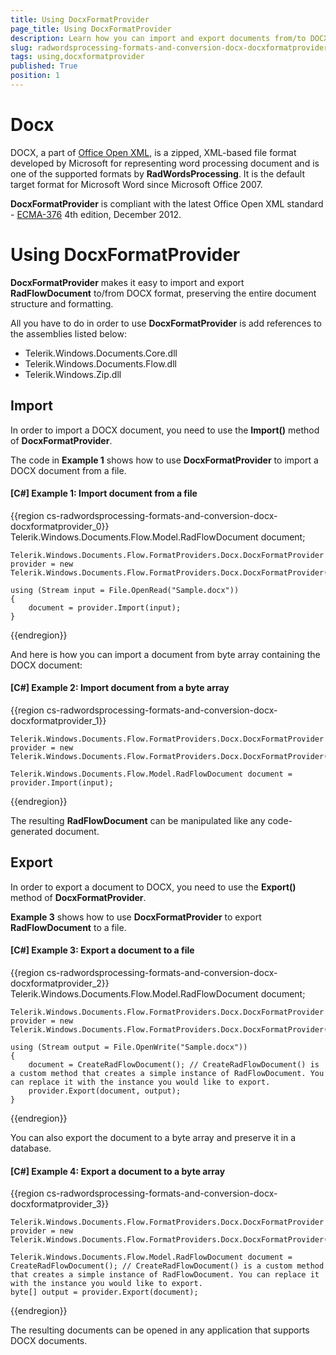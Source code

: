 ```yaml
---
title: Using DocxFormatProvider
page_title: Using DocxFormatProvider
description: Learn how you can import and export documents from/to DOCX using WordsProcessing.
slug: radwordsprocessing-formats-and-conversion-docx-docxformatprovider
tags: using,docxformatprovider
published: True
position: 1
---
```


# Docx

DOCX, a part of [Office Open XML](http://en.wikipedia.org/wiki/Office_Open_XML), is a zipped, XML-based file format developed by Microsoft for representing word processing document and is one of the supported formats by **RadWordsProcessing**. It is the default target format for Microsoft Word since Microsoft Office 2007.

**DocxFormatProvider** is compliant with the latest Office Open XML standard - [ECMA-376](http://www.ecma-international.org/publications/standards/Ecma-376.htm) 4th edition, December 2012.

# Using DocxFormatProvider

__DocxFormatProvider__ makes it easy to import and export __RadFlowDocument__ to/from DOCX format, preserving the entire document structure and formatting.
      

All you have to do in order to use __DocxFormatProvider__ is add references to the assemblies listed below:
      
* Telerik.Windows.Documents.Core.dll
* Telerik.Windows.Documents.Flow.dll         
* Telerik.Windows.Zip.dll
          

## Import

In order to import a DOCX document, you need to use the __Import()__ method of __DocxFormatProvider__.
        

The code in __Example 1__ shows how to use __DocxFormatProvider__ to import a DOCX document from a file.
        

#### __[C#] Example 1: Import document from a file__

{{region cs-radwordsprocessing-formats-and-conversion-docx-docxformatprovider_0}}
	Telerik.Windows.Documents.Flow.Model.RadFlowDocument document;
	
	Telerik.Windows.Documents.Flow.FormatProviders.Docx.DocxFormatProvider provider = new Telerik.Windows.Documents.Flow.FormatProviders.Docx.DocxFormatProvider();

	using (Stream input = File.OpenRead("Sample.docx"))
	{
		document = provider.Import(input);
	}
{{endregion}}



And here is how you can import a document from byte array containing the DOCX document:
        

#### __[C#] Example 2: Import document from a byte array__
{{region cs-radwordsprocessing-formats-and-conversion-docx-docxformatprovider_1}}	            

	Telerik.Windows.Documents.Flow.FormatProviders.Docx.DocxFormatProvider provider = new Telerik.Windows.Documents.Flow.FormatProviders.Docx.DocxFormatProvider();

	Telerik.Windows.Documents.Flow.Model.RadFlowDocument document = provider.Import(input);
{{endregion}}


The resulting __RadFlowDocument__ can be manipulated like any code-generated document.
        

## Export

In order to export a document to DOCX, you need to use the __Export()__ method of __DocxFormatProvider__.
        

__Example 3__ shows how to use __DocxFormatProvider__ to export __RadFlowDocument__ to a file.
        

#### __[C#] Example 3: Export a document to a file__
{{region cs-radwordsprocessing-formats-and-conversion-docx-docxformatprovider_2}}	
	Telerik.Windows.Documents.Flow.Model.RadFlowDocument document;

	Telerik.Windows.Documents.Flow.FormatProviders.Docx.DocxFormatProvider provider = new Telerik.Windows.Documents.Flow.FormatProviders.Docx.DocxFormatProvider();
	
	using (Stream output = File.OpenWrite("Sample.docx"))
	{
	    document = CreateRadFlowDocument(); // CreateRadFlowDocument() is a custom method that creates a simple instance of RadFlowDocument. You can replace it with the instance you would like to export.
	    provider.Export(document, output);
	}
{{endregion}}


You can also export the document to a byte array and preserve it in a database.
        

#### __[C#] Example 4: Export a document to a byte array__
{{region cs-radwordsprocessing-formats-and-conversion-docx-docxformatprovider_3}}

	Telerik.Windows.Documents.Flow.FormatProviders.Docx.DocxFormatProvider provider = new Telerik.Windows.Documents.Flow.FormatProviders.Docx.DocxFormatProvider();
	        
	Telerik.Windows.Documents.Flow.Model.RadFlowDocument document = CreateRadFlowDocument(); // CreateRadFlowDocument() is a custom method that creates a simple instance of RadFlowDocument. You can replace it with the instance you would like to export.
	byte[] output = provider.Export(document);
{{endregion}}

The resulting documents can be opened in any application that supports DOCX documents.
        

